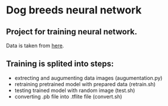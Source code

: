 # Dog breeds neural network

## Project for training neural network. 
Data is taken from [here](http://vision.stanford.edu/aditya86/ImageNetDogs/).

## Training is splited into steps:
- extrecting and augumenting data images (augumentation.py)
- retraining pretrained model with prepared data (retrain.sh)
- testing trained model with random image (test.sh)
- converting .pb file into .tflite file (convert.sh)
